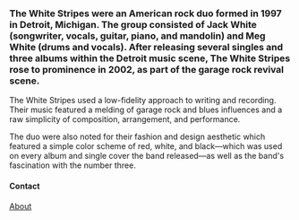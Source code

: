 
<div class="about-container" id="about">
    <div class="about">
        <div id="hero">
            <figure></figure>
        </div>
        <div class="about__content-section">
            <h3 class="txt-anim"><strong class="txt-anim">The White Stripes </strong>were an American rock duo formed in 1997 in Detroit, Michigan. The group consisted of Jack White (songwriter, vocals, guitar, piano, and mandolin) and Meg White (drums and vocals). After releasing several singles and three albums within the Detroit music scene, The White Stripes rose to prominence in 2002, as part of the garage rock revival scene. </h3>
            <p class="txt-anim content__p1">The White Stripes used a low-fidelity approach to writing and recording. Their music featured a melding of garage rock and blues influences and a raw simplicity of composition, arrangement, and performance. </p>
            <p class="txt-anim content__p2">The duo were also noted for their fashion and design aesthetic which featured a simple color scheme of red, white, and black—which was used on every album and single cover the band released—as well as the band's fascination with the number three.</p>
            <div class="contact">
                <h4 class="txt-anim">Contact</h4>
                <a href="#"><i class="fab fa-facebook"></i></a>
                <a href="#"><i class="fab fa-instagram"></i></a>
                <a href="#"><i class="far fa-envelope"></i></a>
            </div>
        </div>
        <div class="about__title-section">
            <a href="#" class="btn btn__about">About</a>
            <div class="seperator"></div>
        </div>
    </div>
</div>
